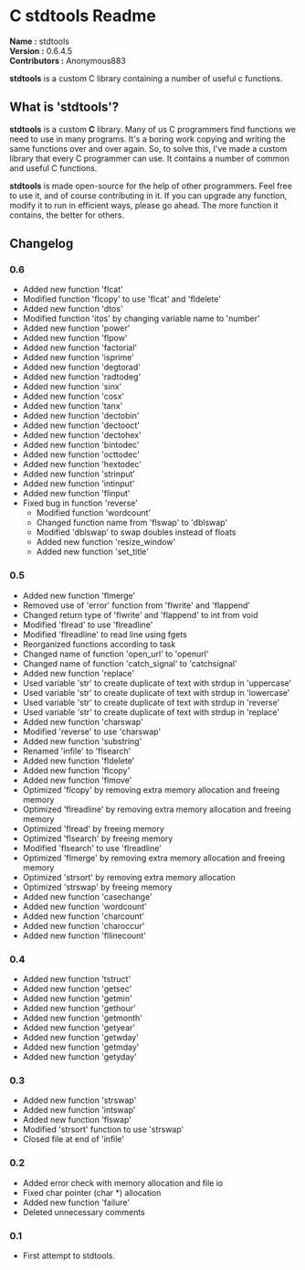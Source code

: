 # C stdtools Readme #

**Name         :** stdtools  
**Version      :** 0.6.4.5  
**Contributors :** Anonymous883  

**stdtools** is a custom C library containing a number of useful c functions.

## What is 'stdtools'? ##

**stdtools** is a custom **C** library. Many of us C programmers find functions we need to use in many programs. It's a boring work copying and writing the same functions over and over again. So, to solve this, I've made a custom library that every C programmer can use. It contains a number of common and useful C functions.

**stdtools** is made open-source for the help of other programmers. Feel free to use it, and of course contributing in it. If you can upgrade any function, modify it to run in efficient ways, please go ahead. The more function it contains, the better for others.

## Changelog ##

  ### 0.6 ###
  * Added new function 'flcat'
  * Modified function 'flcopy' to use 'flcat' and 'fldelete'
  * Added new function 'dtos'
  * Modified function 'itos' by changing variable name to 'number'
  * Added new function 'power'
  * Added new function 'flpow'
  * Added new function 'factorial'
  * Added new function 'isprime'
  * Added new function 'degtorad'
  * Added new function 'radtodeg'
  * Added new function 'sinx'
  * Added new function 'cosx'
  * Added new function 'tanx'
  * Added new function 'dectobin'
  * Added new function 'dectooct'
  * Added new function 'dectohex'
  * Added new function 'bintodec'
  * Added new function 'octtodec'
  * Added new function 'hextodec'
  * Added new function 'strinput'
  * Added new function 'intinput'
  * Added new function 'flinput'
  * Fixed bug in function 'reverse'
	* Modified function 'wordcount'
	* Changed function name from 'flswap' to 'dblswap'
	* Modified 'dblswap' to swap doubles instead of floats
	* Added new function 'resize_window'
	* Added new function 'set_title'

  ### 0.5 ###
  * Added new function 'flmerge'
  * Removed use of 'error' function from 'flwrite' and 'flappend'
  * Changed return type of 'flwrite' and 'flappend' to int from void
  * Modified 'flread' to use 'flreadline'
  * Modified 'flreadline' to read line using fgets
  * Reorganized functions according to task
  * Changed name of function 'open_url' to 'openurl'
  * Changed name of function 'catch_signal' to 'catchsignal'
  * Added new function 'replace'
  * Used variable 'str' to create duplicate of text with strdup in 'uppercase'
  * Used variable 'str' to create duplicate of text with strdup in 'lowercase'
  * Used variable 'str' to create duplicate of text with strdup in 'reverse'
  * Used variable 'str' to create duplicate of text with strdup in 'replace'
  * Added new function 'charswap'
  * Modified 'reverse' to use 'charswap'
  * Added new function 'substring'
  * Renamed 'infile' to 'flsearch'
  * Added new function 'fldelete'
  * Added new function 'flcopy'
  * Added new function 'flmove'
  * Optimized 'flcopy' by removing extra memory allocation and freeing memory
  * Optimized 'flreadline' by removing extra memory allocation and freeing memory
  * Optimized 'flread' by freeing memory
  * Optimized 'flsearch' by freeing memory
  * Modified 'flsearch' to use 'flreadline'
  * Optimized 'flmerge' by removing extra memory allocation and freeing memory
  * Optimized 'strsort' by removing extra memory allocation
  * Optimized 'strswap' by freeing memory
  * Added new function 'casechange'
  * Added new function 'wordcount'
  * Added new function 'charcount'
  * Added new function 'charoccur'
  * Added new function 'fllinecount'

  ### 0.4 ###
  * Added new function 'tstruct'
  * Added new function 'getsec'
  * Added new function 'getmin'
  * Added new function 'gethour'
  * Added new function 'getmonth'
  * Added new function 'getyear'
  * Added new function 'getwday'
  * Added new function 'getmday'
  * Added new function 'getyday'

  ### 0.3 ###
  * Added new function 'strswap'
  * Added new function 'intswap'
  * Added new function 'flswap'
  * Modified 'strsort' function to use 'strswap'
  * Closed file at end of 'infile'

  ### 0.2 ###
  * Added error check with memory allocation and file io
  * Fixed char pointer (char \*) allocation
  * Added new function 'failure'
  * Deleted unnecessary comments

  ### 0.1 ###
  * First attempt to stdtools. 

